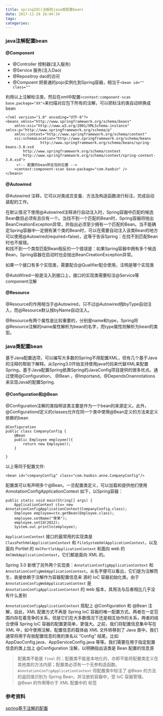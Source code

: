```yaml
---
title: springIOC(注解和java类配置bean)
date: 2017-11-28 16:04:34
tags:
categories:
---
```

### java注解配置bean

#### @Component
- @Controller 控制器(注入服务)
- @Service 服务(注入Dao)
- @Repositroy dao的访问
- @Compoent 把普通的pojo实例化到Spring容器，相当于`<bean id="" class=""`

利用以上注解标注类，然后在xml中配置`<context:component-scan base.package="XX">`来扫描对应包下所有的注解，可以把标注的类自动转换成bean
``` 
<?xml version="1.0" encoding="UTF-8"?>  
<beans xmlns="http://www.springframework.org/schema/beans"  
    xmlns:xsi="http://www.w3.org/2001/XMLSchema-instance" xmlns:p="http://www.springframework.org/schema/p"  
    xmlns:context="http://www.springframework.org/schema/context"  
    xsi:schemaLocation="http://www.springframework.org/schema/beans    
                http://www.springframework.org/schema/beans/spring-beans-3.0.xsd    
        http://www.springframework.org/schema/context    
        http://www.springframework.org/schema/context/spring-context-3.0.xsd">  
     <!-- 配置的bean所在包的位置 -->    
    <context:component-scan base-package="com.haobin" />  
</beans>
```

#### @Autowired
 @Autowired 注释，它可以对类成员变量、方法及构造函数进行标注，完成自动装配的工作。 
 
 在默认情况下使用@Autowired注释进行自动注入时，Spring容器中匹配的候选Bean数目必须有且仅有一个。当找不到一个匹配的Bean时，Spring容器将抛出BeanCreationException异常，并指出必须至少拥有一个匹配的Bean。当不能确定Spring容器中一定拥有某个类的Bean时，可以在需要自动注入该类Bean的地方可以使用@Autowired(required=false)，这等于告诉Spring：在找不到匹配Bean时也不报错。  
 和找不到一个类型匹配Bean相反的一个错误是：如果Spring容器中拥有多个候选Bean，Spring容器在启动时也会抛出BeanCreationException异常。
 
 如果一个接口有多个实现类，需要配合@Qualifier配合使用，注明是哪个实现类
 
 @AutoWired一般是注入到接口上，接口的实现类需要标注@Service等component注解
 
 #### @Resource
 @Resource的作用相当于@Autowired，只不过@Autowired按byType自动注入，而@Resource默认按byName自动注入。
 
 @Resource有两个属性是比较重要的，分别是name和type，Spring将 @Resource注解的name属性解析为bean的名字，而type属性则解析为bean的类型。

### java类配置bean
基于Java配置选项，可以编写大多数的Spring不用配置XML，但有几个基于Java的注释的帮助下解释。从Spring3.0开始支持使用java代码来代替XML来配置Spring，基于Java配置Spring依靠Spring的JavaConfig项目提供的很多优点。通过使用@Configuration， @Bean ，@Importand，@DependsOnannotations来实现Java的配置Spring.

#### @Configuration和@Bean
 @Configuration注解的类指明该类主要是作为一个bean的来源定义。此外，@Configurationd定义的classes允许在同一个类中使用@Bean定义的方法来定义依赖的bean 
 ``` 
 @Configuration  
 public class CompanyConfig {  
     @Bean  
     public Employee employee(){  
         return new Employee();  
     }  
   
 }  
 ```
 以上等同于配置文件:
 ``` 
 <bean id="companyConfig" class="com.haobin.anno.CompanyConfig"/> 
 ```
 配置类可以有声明多个@Bean。一旦配置类定义，可以加载和提供他们使用AnnotationConfigApplicationContext 如下，以Spring容器：
 ``` 
 public static void main(String[] args) {  
     ApplicationContext ctx= new AnnotationConfigApplicationContext(CompanyConfig.class);  
     Employee employee=ctx.getBean(Employee.class);  
     employee.setName("笨笨");  
     employee.setId(2012);  
     System.out.println(employee);  
 ```
 
 `ApplicationContext` 接口的最常用的实现类是 `ClassPathXmlApplicationContext` 和 `FileSystemXmlApplicationContext`，以及面向 Portlet 的 `XmlPortletApplicationContext` 和面向 web 的 `XmlWebApplicationContext`，它们都是面向 XML 的。
 
Spring 3.0 新增了另外两个实现类：`AnnotationConfigApplicationContext` 和 `AnnotationConfigWebApplicationContext`。从名字便可以看出，它们是为注解而生，直接依赖于注解作为容器配置信息来 源的 IoC 容器初始化类。由于 `AnnotationConfigWebApplicationContext` 是 `AnnotationConfigApplicationContext` 的 web 版本，其用法与后者相比几乎没有什么差别

`AnnotationConfigApplicationContext` 搭配上 @Configuration 和 @Bean 注解，自此，XML 配置方式不再是 Spring IoC 容器的唯一配置方式。两者在一定范围内存在着竞争的关系，但是它们在大多数情况下还是相互协作的关系，两者的结合使得 Spring IoC 容器的配置更简单，更强大。之前，我们将配置信息集中写在 XML 中，如今使用注解，配置信息的载体由 XML 文件转移到了 Java 类中。我们通常将用于存放配置信息的类的类名以 “Config” 结尾，比如 AppDaoConfig.java、AppServiceConfig.java 等等。我们需要在用于指定配置信息的类上加上 @Configuration 注解，以明确指出该类是 Bean 配置的信息源

>配置类不能是 `final` 的；配置类不能是本地化的，亦即不能将配置类定义在其他类的方法内部；配置类必须有一个无参构造函数。`AnnotationConfigApplicationContext` 将配置类中标注了 @Bean 的方法的返回值识别为 Spring Bean，并注册到容器中，受 IoC 容器管理。@Bean 的作用等价于 XML 配置中的 标签


### 参考资料
[spring基于注解的配置](http://blog.csdn.net/evankaka/article/details/44942615)